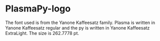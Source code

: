 # PlasmaPy-logo

The font used is from the Yanone Kaffeesatz family. Plasma is written in Yanone Kaffeesatz regular and the py is written in Yanone Kaffeesatz ExtraLight. The size is 262.7778 pt.
